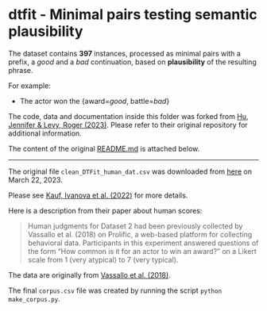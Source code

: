 # dtfit - Minimal pairs testing semantic plausibility

The dataset contains **397** instances, processed as minimal pairs with a prefix, a *good* and a *bad* continuation, based on **plausibility** of the resulting phrase.

For example:

- The actor won the {award=*good*, battle=*bad*}

The code, data and documentation inside this folder was forked from [Hu, Jennifer & Levy, Roger (2023)](https://github.com/jennhu/metalinguistic-prompting). Please refer to their original repository for additional information.

The content of the original [README.md](https://github.com/jennhu/metalinguistic-prompting/tree/master/datasets/exp2/dtfit) is attached below.

---

The original file `clean_DTFit_human_dat.csv` was downloaded from [here](https://github.com/carina-kauf/lm-event-knowledge/blob/main/analyses/clean_data/clean_DTFit_human_dat.csv) on March 22, 2023.

Please see [Kauf, Ivanova et al. (2022)](https://arxiv.org/abs/2212.01488) for more details.

Here is a description from their paper about human scores:

>Human judgments for Dataset 2 had been previously collected by Vassallo et al. (2018) on Prolific, a web-based platform for collecting behavioral data. Participants in this experiment answered questions of the form “How common is it for an actor to win an award?” on a Likert scale from 1 (very atypical) to 7 (very typical).

The data are originally from [Vassallo et al. (2018)](http://lrec-conf.org/workshops/lrec2018/W9/pdf/5_W9.pdf).

The final `corpus.csv` file was created by running the script `python make_corpus.py`.
